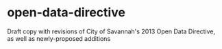 # open-data-directive
Draft copy with revisions of City of Savannah's 2013 Open Data Directive, as well as newly-proposed additions
